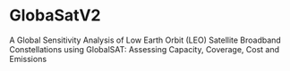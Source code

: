 # GlobaSatV2
A Global Sensitivity Analysis of Low Earth Orbit (LEO) Satellite Broadband Constellations using GlobalSAT: Assessing Capacity, Coverage, Cost and Emissions
